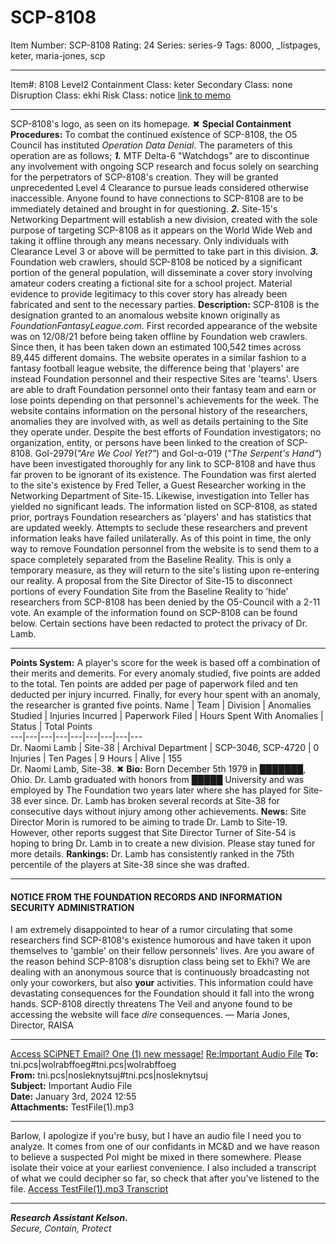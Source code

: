 # SCP-8108
Item Number: SCP-8108
Rating: 24
Series: series-9
Tags: 8000, _listpages, keter, maria-jones, scp

---

Item#: 8108
Level2
Containment Class:
keter
Secondary Class:
none
Disruption Class:
ekhi
Risk Class:
notice
[link to memo](/classification-committee-memo)  

* * *
SCP-8108's logo, as seen on its homepage.
✖
**Special Containment Procedures:** To combat the continued existence of SCP-8108, the O5 Council has instituted _Operation Data Denial_. The parameters of this operation are as follows;
_**1.**_ MTF Delta-6 "Watchdogs" are to discontinue any involvement with ongoing SCP research and focus solely on searching for the perpetrators of SCP-8108's creation. They will be granted unprecedented Level 4 Clearance to pursue leads considered otherwise inaccessible. Anyone found to have connections to SCP-8108 are to be immediately detained and brought in for questioning.
_**2.**_ Site-15's Networking Department will establish a new division, created with the sole purpose of targeting SCP-8108 as it appears on the World Wide Web and taking it offline through any means necessary. Only individuals with Clearance Level 3 or above will be permitted to take part in this division.
_**3.**_ Foundation web crawlers, should SCP-8108 be noticed by a significant portion of the general population, will disseminate a cover story involving amateur coders creating a fictional site for a school project. Material evidence to provide legitimacy to this cover story has already been fabricated and sent to the necessary parties.
**Description:** SCP-8108 is the designation granted to an anomalous website known originally as _FoundationFantasyLeague.com_. First recorded appearance of the website was on 12/08/21 before being taken offline by Foundation web crawlers. Since then, it has been taken down an estimated 100,542 times across 89,445 different domains. The website operates in a similar fashion to a fantasy football league website, the difference being that 'players' are instead Foundation personnel and their respective Sites are 'teams'. Users are able to draft Foundation personnel onto their fantasy team and earn or lose points depending on that personnel's achievements for the week. The website contains information on the personal history of the researchers, anomalies they are involved with, as well as details pertaining to the Site they operate under.
Despite the best efforts of Foundation investigators; no organization, entity, or persons have been linked to the creation of SCP-8108. GoI-2979(_"Are We Cool Yet?"_) and GoI-α-019 (_"The Serpent's Hand"_) have been investigated thoroughly for any link to SCP-8108 and have thus far proven to be ignorant of its existence. The Foundation was first alerted to the site's existence by Fred Teller, a Guest Researcher working in the Networking Department of Site-15. Likewise, investigation into Teller has yielded no significant leads.
The information listed on SCP-8108, as stated prior, portrays Foundation researchers as 'players' and has statistics that are updated weekly. Attempts to seclude these researchers and prevent information leaks have failed unilaterally. As of this point in time, the only way to remove Foundation personnel from the website is to send them to a space completely separated from the Baseline Reality. This is only a temporary measure, as they will return to the site's listing upon re-entering our reality. A proposal from the Site Director of Site-15 to disconnect portions of every Foundation Site from the Baseline Reality to 'hide' researchers from SCP-8108 has been denied by the O5-Council with a 2-11 vote. An example of the information found on SCP-8108 can be found below. Certain sections have been redacted to protect the privacy of Dr. Lamb.
* * *
**Points System:** A player's score for the week is based off a combination of their merits and demerits. For every anomaly studied, five points are added to the total. Ten points are added per page of paperwork filed and ten deducted per injury incurred. Finally, for every hour spent with an anomaly, the researcher is granted five points.
Name | Team | Division | Anomalies Studied | Injuries Incurred | Paperwork Filed | Hours Spent With Anomalies | Status | Total Points  
---|---|---|---|---|---|---|---|---  
Dr. Naomi Lamb | Site-38 | Archival Department | SCP-3046, SCP-4720 | 0 Injuries | Ten Pages | 9 Hours | Alive | 155  
Dr. Naomi Lamb, Site-38.
✖
**Bio:** Born December 5th 1979 in ███████, Ohio. Dr. Lamb graduated with honors from █████ University and was employed by The Foundation two years later where she has played for Site-38 ever since. Dr. Lamb has broken several records at Site-38 for consecutive days without injury among other achievements.
**News:** Site Director Morin is rumored to be aiming to trade Dr. Lamb to Site-19. However, other reports suggest that Site Director Turner of Site-54 is hoping to bring Dr. Lamb in to create a new division. Please stay tuned for more details.
**Rankings:** Dr. Lamb has consistently ranked in the 75th percentile of the players at Site-38 since she was drafted.
* * *
#### NOTICE FROM THE FOUNDATION RECORDS AND INFORMATION SECURITY ADMINISTRATION
I am extremely disappointed to hear of a rumor circulating that some researchers find SCP-8108's existence humorous and have taken it upon themselves to 'gamble' on their fellow personnels' lives. Are you aware of the reason behind SCP-8108's disruption class being set to Ekhi? We are dealing with an anonymous source that is continuously broadcasting not only your coworkers, but also **your** activities. This information could have devastating consequences for the Foundation should it fall into the wrong hands. SCP-8108 directly threatens The Veil and anyone found to be accessing the website will face _dire_ consequences.
— Maria Jones, Director, RAISA
* * *
[Access SCiPNET Email? One (1) new message!](javascript:;)
[Re:Important Audio File](javascript:;)
**To:** tni.pcs|wolrabffoeg#tni.pcs|wolrabffoeg  
**From:** tni.pcs|nosleknytsuj#tni.pcs|nosleknytsuj  
**Subject:** Important Audio File  
**Date:** January 3rd, 2024 12:55  
**Attachments:** TestFile(1).mp3
* * *
Barlow,
I apologize if you're busy, but I have an audio file I need you to analyze. It comes from one of our confidants in MC&D and we have reason to believe a suspected PoI might be mixed in there somewhere. Please isolate their voice at your earliest convenience. I also included a transcript of what we could decipher so far, so check that after you've listened to the file.
[Access TestFile(1).mp3 Transcript](https://scp-wiki.wikidot.com/scp-8108/offset/1)
* * *
_**Research Assistant Kelson.**_  
_Secure, Contain, Protect_
  